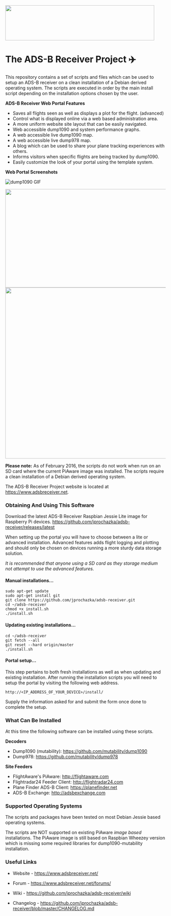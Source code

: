 <img src="http://assets.jacobwall.netdna-cdn.com/adsb-receiver_logo.png" width="468" height="110" />

# The ADS-B Receiver Project :airplane:

This repository contains a set of scripts and files which can be used to setup an ADS-B receiver on a clean installation of a Debian derived operating system. The scripts are executed in order by the main install script depending on the installation options chosen by the user.

**ADS-B Receiver Web Portal Features**

* Saves all flights seen as well as displays a plot for the flight. (advanced)
* Control what is displayed online via a web based administration area.
* A more uniform website site layout that can be easily navigated.
* Web accessible dump1090 and system performance graphs.
* A web accessible live dump1090 map.
* A web accessible live dump978 map.
* A blog which can be used to share your plane tracking experiences with others.
* Informs visitors when specific flights are being tracked by dump1090.
* Easily customize the look of your portal using the template system.


**Web Portal Screenshots**

![dump1090 GIF](http://assets-jacobwall.netdna-ssl.com/adsbreceiver_readme.gif)

<img src="http://assets.jacobwall.netdna-cdn.com/adsb-receiver_live_dump1090.png" width="600" height="308" />

<img src="http://assets.jacobwall.netdna-cdn.com/adsb-receiver_performance_graphs.png" width="600" height="535" />

**Please note:** As of February 2016, the scripts do not work when run on an SD card where the current PiAware image was installed. The scripts require a clean installation of a Debian derived operating system.

The ADS-B Receiver Project website is located at https://www.adsbreceiver.net.

### Obtaining And Using This Software

Download the latest ADS-B Receiver Raspbian Jessie Lite image for Raspberry Pi devices.
https://github.com/jprochazka/adsb-receiver/releases/latest

When setting up the portal you will have to choose between a lite or advanced installation. Advanced features adds flight logging and plotting and should only be chosen on devices running a more sturdy data storage solution.

*It is recommended that anyone using a SD card as they storage medium not attempt to use the advanced features.*

#### Manual installations...

    sudo apt-get update
    sudo apt-get install git
    git clone https://github.com/jprochazka/adsb-receiver.git
    cd ~/adsb-receiver
    chmod +x install.sh
    ./install.sh

#### Updating existing installations...

    cd ~/adsb-receiver
    git fetch --all
    git reset --hard origin/master
    ./install.sh

#### Portal setup...

This step pertains to both fresh installations as well as when updating and existing installation. After running the installation scripts you will need to setup the portal by visiting the following web address.

    http://<IP_ADDRESS_OF_YOUR_DEVICE>/install/

Supply the information asked for and submit the form once done to complete the setup.

### What Can Be Installed

At this time the following software can be installed using these scripts.

**Decoders**

* Dump1090 (mutability):  https://github.com/mutability/dump1090
* Dump978:                https://github.com/mutability/dump978

**Site Feeders**

* FlightAware's PiAware:       http://flightaware.com
* Flightradar24 Feeder Client: http://flightradar24.com
* Plane Finder ADS-B Client:   https://planefinder.net
* ADS-B Exchange:              http://adsbexchange.com


### Supported Operating Systems

The scripts and packages have been tested on most Debian Jessie based operating systems.

The scripts are NOT supported on existing PiAware *image based* installations. The PiAware image is still based on Raspbian Wheezey version which is missing some required libraries for dump1090-mutability installation.

### Useful Links

- Website - https://www.adsbreceiver.net/

- Forum - https://www.adsbreceiver.net/forums/

- Wiki - https://github.com/jprochazka/adsb-receiver/wiki

- Changelog - https://github.com/jprochazka/adsb-receiver/blob/master/CHANGELOG.md
